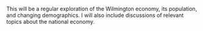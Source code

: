 This will be a regular exploration of the Wilmington economy, its population, and changing demographics. I will also include discussions of relevant topics about the national economy.
